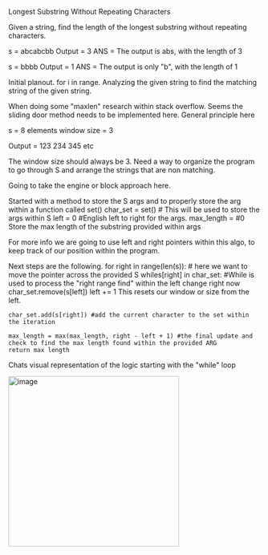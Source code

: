 
Longest Substring Without Repeating Characters

Given a string, find the length of the longest substring without repeating characters. 


s = abcabcbb
Output = 3
ANS = The output is abs, with the length of 3

s = bbbb
Output = 1
ANS = The output is only "b", with the length of 1


Initial planout. 
for i in range. Analyzing the given string to find the matching string of the given string. 

When doing some "maxlen" research within stack overflow. Seems the sliding door method needs to be implemented here. 
General principle here 

s = 8 elements 
window size = 3

Output = 
123
234
345
etc

The window size should always be 3. 
Need a way to organize the program to go through S and arrange the strings that are non matching. 


Going to take the engine or block approach here. 

Started with a method to store the S args and to properly store the arg within a function called set()
char_set = set() # This will be used to store the args within S
left = 0 #English left to right for the args.
max_length = #0 Store the max length of the substring provided within args

For more info we are going to use left and right pointers within this algo, to keep track of our position within the program.


Next steps are the following.
for right in range(len(s)): # here we want to move the pointer across the provided S
	whiles[right] in char_set: #While is used to process the "right range find" within the left change right now
		char_set.remove(s[left])
		left += 1 This resets our window or size from the left. 
 
	char_set.add(s[right]) #add the current character to the set within the iteration

	max_length = max(max_length, right - left + 1) #the final update and check to find the max length found within the provided ARG
	return max length

Chats visual representation of the logic starting with the "while" loop


<img width="340" alt="image" src="https://github.com/user-attachments/assets/a9f644b6-71f7-416d-8024-67625211aa95">


